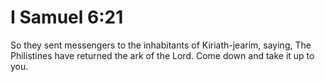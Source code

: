 # I Samuel 6:21

So they sent messengers to the inhabitants of Kiriath-jearim, saying, The Philistines have returned the ark of the Lord. Come down and take it up to you.
